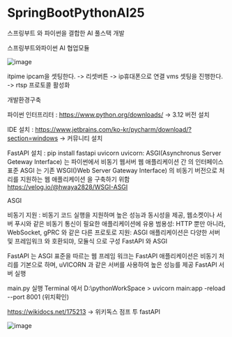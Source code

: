 # SpringBootPythonAI25
스프링부트 와 파이썬을 결합한 AI 풀스택 개발 

스프링부트와파이썬 AI 협업모듈

![image](https://github.com/user-attachments/assets/b9404244-1eb6-4513-a247-2f2184dcd603)

itpime ipcam을 셋팅한다. -> 리셋버튼 -> ip휴대폰으로 연결
vms 셋팅을 진행한다.  -> rtsp 프로토콜 활성화 



개발환경구축

파이썬 인터프리터 :  https://www.python.org/downloads/    -> 3.12 버전 설치

IDE 설치 :       https://www.jetbrains.com/ko-kr/pycharm/download/?section=windows          -> 커뮤니티 설치

FastAPI 설치 : pip install fastapi uvicorn uvicorn: ASGI(Asynchronus Server Geteway Interface) 는 파이썬에서 비동기 웹서버 웹 애플리케이션 간 의 인터페이스 표준 ASGI 는 기존 WSGI()Web Server Gateway Interface) 의 비동기
               버전으로 처리를 지원하는 웹 애플리케이션 을 구축하기 위함 https://velog.io/@hwaya2828/WSGI-ASGI


ASGI

비동기 지원 : 비동기 코드 실행을 지원하며 높은 성능과 동시성을 제공, 웹소켓이나 서버 푸시와 같은 비동기 통신이 필요한 애플리케이션에 유용 범용성: HTTP 뿐만 아니라, WebSocket, gPRC 와 같은 다른 프로토로 지원: ASGI 애플리케이션은 다양한
             서버 및 프레임워크 와 호환되먀, 모듈식 으로 구성 FastAPI 와 ASGI


FastAPI 는 ASGI 표준을 따르는 웹 프레임 워크는 FastAPI 애플리케이션은 비동기 처리를 기본으로 하며, uVICORN 과 같은 서버를 사용하여 높은 성능를 제공 FastAPI 서버 실행

main.py 실행  Terminal 에서 D:\pythonWorkSpace > uvicorn main:app -reload --port 8001 (위치확인)


https://wikidocs.net/175213 -> 위키독스 점프 투 fastAPI 


![image](https://github.com/user-attachments/assets/649420ff-bc45-4ff1-816d-e37410a5e1cf)
